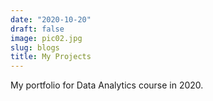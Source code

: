 ```yaml
---
date: "2020-10-20"
draft: false
image: pic02.jpg
slug: blogs
title: My Projects
---
```


My portfolio for Data Analytics course in 2020.
